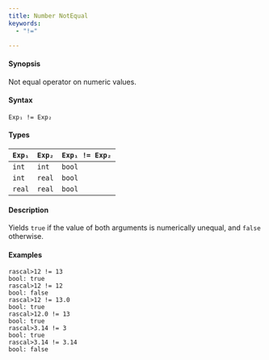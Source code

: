 ```yaml
---
title: Number NotEqual
keywords:
  - "!="

---
```


#### Synopsis

Not equal operator on numeric values.

#### Syntax

`Exp₁ != Exp₂`

#### Types

| `Exp₁`  |  `Exp₂` | `Exp₁ != Exp₂`   |
| --- | --- | --- |
| `int`      |  `int`     | `bool`                 |
| `int`      |  `real`    | `bool`                 |
| `real`     |  `real`    | `bool`                 |


#### Description

Yields `true` if the value of both arguments is numerically unequal, and `false` otherwise.

#### Examples


```rascal-shell 
rascal>12 != 13
bool: true
rascal>12 != 12
bool: false
rascal>12 != 13.0
bool: true
rascal>12.0 != 13
bool: true
rascal>3.14 != 3
bool: true
rascal>3.14 != 3.14
bool: false
```


